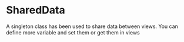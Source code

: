 # SharedData
A singleton class has been used to share data between views. You can define more variable and set them or get them in views
